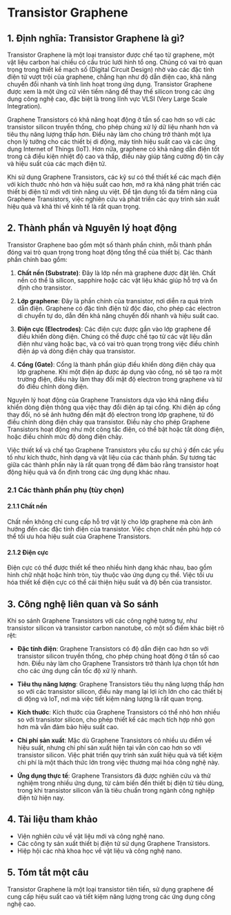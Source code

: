 # Transistor Graphene

## 1. Định nghĩa: Transistor Graphene là gì?
Transistor Graphene là một loại transistor được chế tạo từ graphene, một vật liệu carbon hai chiều có cấu trúc lưới hình tổ ong. Chúng có vai trò quan trọng trong thiết kế mạch số (Digital Circuit Design) nhờ vào các đặc tính điện tử vượt trội của graphene, chẳng hạn như độ dẫn điện cao, khả năng chuyển đổi nhanh và tính linh hoạt trong ứng dụng. Transistor Graphene được xem là một ứng cử viên tiềm năng để thay thế silicon trong các ứng dụng công nghệ cao, đặc biệt là trong lĩnh vực VLSI (Very Large Scale Integration).

Graphene Transistors có khả năng hoạt động ở tần số cao hơn so với các transistor silicon truyền thống, cho phép chúng xử lý dữ liệu nhanh hơn và tiêu thụ năng lượng thấp hơn. Điều này làm cho chúng trở thành một lựa chọn lý tưởng cho các thiết bị di động, máy tính hiệu suất cao và các ứng dụng Internet of Things (IoT). Hơn nữa, graphene có khả năng dẫn điện tốt trong cả điều kiện nhiệt độ cao và thấp, điều này giúp tăng cường độ tin cậy và hiệu suất của các mạch điện tử.

Khi sử dụng Graphene Transistors, các kỹ sư có thể thiết kế các mạch điện với kích thước nhỏ hơn và hiệu suất cao hơn, mở ra khả năng phát triển các thiết bị điện tử mới với tính năng ưu việt. Để tận dụng tối đa tiềm năng của Graphene Transistors, việc nghiên cứu và phát triển các quy trình sản xuất hiệu quả và khả thi về kinh tế là rất quan trọng.

## 2. Thành phần và Nguyên lý hoạt động
Transistor Graphene bao gồm một số thành phần chính, mỗi thành phần đóng vai trò quan trọng trong hoạt động tổng thể của thiết bị. Các thành phần chính bao gồm:

1. **Chất nền (Substrate)**: Đây là lớp nền mà graphene được đặt lên. Chất nền có thể là silicon, sapphire hoặc các vật liệu khác giúp hỗ trợ và ổn định cho transistor.

2. **Lớp graphene**: Đây là phần chính của transistor, nơi diễn ra quá trình dẫn điện. Graphene có đặc tính điện tử độc đáo, cho phép các electron di chuyển tự do, dẫn đến khả năng chuyển đổi nhanh và hiệu suất cao.

3. **Điện cực (Electrodes)**: Các điện cực được gắn vào lớp graphene để điều khiển dòng điện. Chúng có thể được chế tạo từ các vật liệu dẫn điện như vàng hoặc bạc, và có vai trò quan trọng trong việc điều chỉnh điện áp và dòng điện chảy qua transistor.

4. **Cổng (Gate)**: Cổng là thành phần giúp điều khiển dòng điện chảy qua lớp graphene. Khi một điện áp được áp dụng vào cổng, nó sẽ tạo ra một trường điện, điều này làm thay đổi mật độ electron trong graphene và từ đó điều chỉnh dòng điện.

Nguyên lý hoạt động của Graphene Transistors dựa vào khả năng điều khiển dòng điện thông qua việc thay đổi điện áp tại cổng. Khi điện áp cổng thay đổi, nó sẽ ảnh hưởng đến mật độ electron trong lớp graphene, từ đó điều chỉnh dòng điện chảy qua transistor. Điều này cho phép Graphene Transistors hoạt động như một công tắc điện, có thể bật hoặc tắt dòng điện, hoặc điều chỉnh mức độ dòng điện chảy.

Việc thiết kế và chế tạo Graphene Transistors yêu cầu sự chú ý đến các yếu tố như kích thước, hình dạng và vật liệu của các thành phần. Sự tương tác giữa các thành phần này là rất quan trọng để đảm bảo rằng transistor hoạt động hiệu quả và ổn định trong các ứng dụng khác nhau.

### 2.1 Các thành phần phụ (tùy chọn)
#### 2.1.1 Chất nền
Chất nền không chỉ cung cấp hỗ trợ vật lý cho lớp graphene mà còn ảnh hưởng đến các đặc tính điện của transistor. Việc chọn chất nền phù hợp có thể tối ưu hóa hiệu suất của Graphene Transistors.

#### 2.1.2 Điện cực
Điện cực có thể được thiết kế theo nhiều hình dạng khác nhau, bao gồm hình chữ nhật hoặc hình tròn, tùy thuộc vào ứng dụng cụ thể. Việc tối ưu hóa thiết kế điện cực có thể cải thiện hiệu suất và độ bền của transistor.

## 3. Công nghệ liên quan và So sánh
Khi so sánh Graphene Transistors với các công nghệ tương tự, như transistor silicon và transistor carbon nanotube, có một số điểm khác biệt rõ rệt:

- **Đặc tính điện**: Graphene Transistors có độ dẫn điện cao hơn so với transistor silicon truyền thống, cho phép chúng hoạt động ở tần số cao hơn. Điều này làm cho Graphene Transistors trở thành lựa chọn tốt hơn cho các ứng dụng cần tốc độ xử lý nhanh.

- **Tiêu thụ năng lượng**: Graphene Transistors tiêu thụ năng lượng thấp hơn so với các transistor silicon, điều này mang lại lợi ích lớn cho các thiết bị di động và IoT, nơi mà việc tiết kiệm năng lượng là rất quan trọng.

- **Kích thước**: Kích thước của Graphene Transistors có thể nhỏ hơn nhiều so với transistor silicon, cho phép thiết kế các mạch tích hợp nhỏ gọn hơn mà vẫn đảm bảo hiệu suất cao.

- **Chi phí sản xuất**: Mặc dù Graphene Transistors có nhiều ưu điểm về hiệu suất, nhưng chi phí sản xuất hiện tại vẫn còn cao hơn so với transistor silicon. Việc phát triển quy trình sản xuất hiệu quả và tiết kiệm chi phí là một thách thức lớn trong việc thương mại hóa công nghệ này.

- **Ứng dụng thực tế**: Graphene Transistors đã được nghiên cứu và thử nghiệm trong nhiều ứng dụng, từ cảm biến đến thiết bị điện tử tiêu dùng, trong khi transistor silicon vẫn là tiêu chuẩn trong ngành công nghiệp điện tử hiện nay.

## 4. Tài liệu tham khảo
- Viện nghiên cứu về vật liệu mới và công nghệ nano.
- Các công ty sản xuất thiết bị điện tử sử dụng Graphene Transistors.
- Hiệp hội các nhà khoa học về vật liệu và công nghệ nano.

## 5. Tóm tắt một câu
Transistor Graphene là một loại transistor tiên tiến, sử dụng graphene để cung cấp hiệu suất cao và tiết kiệm năng lượng trong các ứng dụng công nghệ cao.